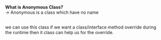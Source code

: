 <b>What is Anonymous Class?</b> <br>
-> Anonymous is a class which have no name <br><br>

we can use this class if we want a class/interface method override during the runtime then it class can help us for the override.